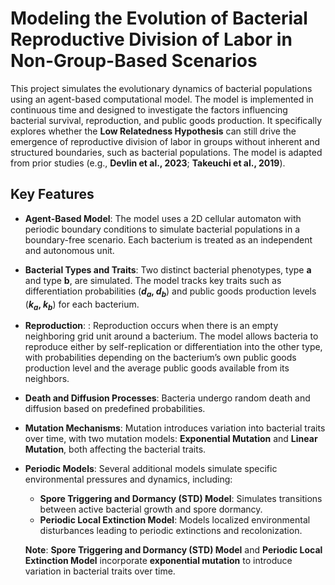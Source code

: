 # **Modeling the Evolution of Bacterial Reproductive Division of Labor in Non-Group-Based Scenarios**

This project simulates the evolutionary dynamics of bacterial populations using an agent-based computational model. The model is implemented in continuous time and designed to investigate the factors influencing bacterial survival, reproduction, and public goods production. It specifically explores whether the **Low Relatedness Hypothesis** can still drive the emergence of reproductive division of labor in groups without inherent and structured boundaries, such as bacterial populations. The model is adapted from prior studies (e.g., **Devlin et al., 2023**; **Takeuchi et al., 2019**).

## **Key Features**

- **Agent-Based Model**: The model uses a 2D cellular automaton with periodic boundary conditions to simulate bacterial populations in a boundary-free scenario. Each bacterium is treated as an independent and autonomous unit.

- **Bacterial Types and Traits**: Two distinct bacterial phenotypes, type **a** and type **b**, are simulated. The model tracks key traits such as differentiation probabilities (**$d_a$, $d_b$**) and public goods production levels (**$k_a$, $k_b$**) for each bacterium.

- **Reproduction**: : Reproduction occurs when there is an empty neighboring grid unit around a bacterium. The model allows bacteria to reproduce either by self-replication or differentiation into the other type, with probabilities depending on the bacterium’s own public goods production level and the average public goods available from its neighbors.

- **Death and Diffusion Processes**: Bacteria undergo random death and diffusion based on predefined probabilities.

- **Mutation Mechanisms**: Mutation introduces variation into bacterial traits over time, with two mutation models: **Exponential Mutation** and **Linear Mutation**, both affecting the bacterial traits.

- **Periodic Models**: Several additional models simulate specific environmental pressures and dynamics, including:
  - **Spore Triggering and Dormancy (STD) Model**: Simulates transitions between active bacterial growth and spore dormancy.
  - **Periodic Local Extinction Model**: Models localized environmental disturbances leading to periodic extinctions and recolonization.

  **Note**: **Spore Triggering and Dormancy (STD) Model** and **Periodic Local Extinction Model** incorporate **exponential mutation** to introduce variation in bacterial traits over time.



